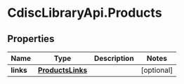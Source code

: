# CdiscLibraryApi.Products

## Properties

Name | Type | Description | Notes
------------ | ------------- | ------------- | -------------
**links** | [**ProductsLinks**](ProductsLinks.md) |  | [optional] 


